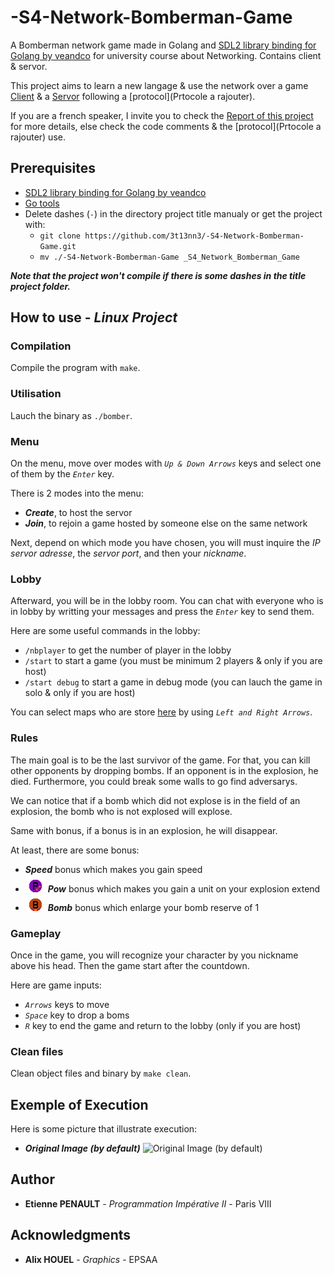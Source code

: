 # -S4-Network-Bomberman-Game
A Bomberman network game made in Golang and [SDL2 library binding for Golang by veandco](https://github.com/veandco/go-sdl2) for university course about Networking. Contains client &amp; servor.

This project aims to learn a new langage & use the network over a game [Client](https://github.com/3t13nn3/-S4-Network-Bomberman-Game/blob/master/client.go) & a [Servor](https://github.com/3t13nn3/-S4-Network-Bomberman-Game/blob/master/servor.go) following a [protocol](Prtocole a rajouter).

If you are a french speaker, I invite you to check the [Report of this project](https://github.com/3t13nn3/-S4-Network-Bomberman-Game/blob/master/Rapport/Rapport.pdf) for more details, else check the code comments & the [protocol](Prtocole a rajouter) use.

## Prerequisites

- [SDL2 library binding for Golang by veandco](https://github.com/veandco/go-sdl2) 
- [Go tools](https://golang.org/doc/install)
- Delete dashes (```-```) in the directory project title manualy or get the project with:
  * ```git clone https://github.com/3t13nn3/-S4-Network-Bomberman-Game.git```
  * ```mv ./-S4-Network-Bomberman-Game _S4_Network_Bomberman_Game```
  
***Note that the project won't compile if there is some dashes in the title project folder.***
## How to use - *Linux Project*

### Compilation

Compile the program with ```make```.

### Utilisation

Lauch the binary as ```./bomber```.

### Menu

On the menu, move over modes with *```Up & Down Arrows```* keys and select one of them by the *```Enter```* key.

There is 2 modes into the menu:
  * ***Create***, to host the servor
  * ***Join***, to rejoin a game hosted by someone else on the same network

Next, depend on which mode you have chosen, you will must inquire the *IP servor adresse*, the *servor port*, and then your *nickname*.

### Lobby

Afterward, you will be in the lobby room. You can chat with everyone who is in lobby by writting your messages and press the *```Enter```* key to send them.

Here are some useful commands in the lobby:
- ```/nbplayer``` to get the number of player in the lobby
- ```/start``` to start a game (you must be minimum 2 players & only if you are host)
- ```/start debug``` to start a game in debug mode (you can lauch the game in solo & only if you are host)

You can select maps who are store [here](https://github.com/3t13nn3/-S4-Network-Bomberman-Game/tree/master/Media/Map) by using *```Left and Right Arrows```*.

### Rules 

The main goal is to be the last survivor of the game. For that, you can kill other opponents by dropping bombs. If an opponent is in the explosion, he died.
Furthermore, you could break some walls to go find adversarys.

We can notice that if a bomb which did not explose is in the field of an explosion, the bomb who is not explosed will explose.

Same with bonus, if a bonus is in an explosion, he will disappear.

At least, there are some bonus:
- ***Speed*** bonus which makes you gain speed
- ![Pow](https://github.com/3t13nn3/-S4-Network-Bomberman-Game/blob/master/Screen/pow.bmp) ***Pow*** bonus which makes you gain a unit on your explosion extend
- ![Bomb](https://github.com/3t13nn3/-S4-Network-Bomberman-Game/blob/master/Screen/bomb.bmp) ***Bomb*** bonus which enlarge your bomb reserve of 1 

### Gameplay

Once in the game, you will recognize your character by you nickname above his head. Then the game start after the countdown.

Here are game inputs:
- *```Arrows```* keys to move
- *```Space```* key to drop a boms
- *```R```* key to end the game and return to the lobby (only if you are host)

### Clean files

Clean object files and binary by ```make clean```.

## Exemple of Execution

Here is some picture that illustrate execution:

- ***Original Image (by default)***
![Original Image (by default)](https://github.com/3t13nn3/-S3-Form-Detection-on-PPM-Images/blob/master/Screen/1.png)

## Author

* **Etienne PENAULT** - *Programmation Impérative II* - Paris VIII

## Acknowledgments

* **Alix HOUEL** - *Graphics* - EPSAA
